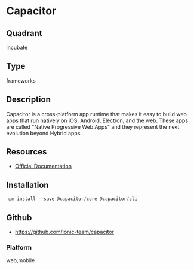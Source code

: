# Capacitor

## Quadrant
incubate

## Type
frameworks

## Description
Capacitor is a cross-platform app runtime that makes it easy to build web apps that run natively on iOS, 
Android, Electron, and the web. These apps are called "Native Progressive Web Apps" and they represent 
the next evolution beyond Hybrid apps.

## Resources
* [Official Documentation](https://capacitor.ionicframework.com/docs/)

## Installation
``` js
npm install --save @capacitor/core @capacitor/cli
```

## Github
* <https://github.com/ionic-team/capacitor>

### Platform
web,mobile
